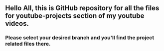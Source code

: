 ## Hello All, this is GitHub repository for all the files for youtube-projects section of my youtube videos.

### Please select your desired branch and you'll find the project related files there.
